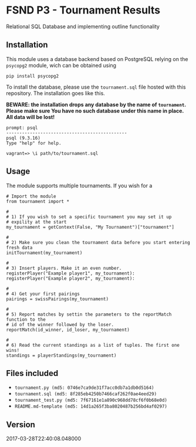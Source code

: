 # FSND P3 - Tournament Results

Relational SQL Database and implementing outline functionality

## Installation

This module uses a database backend based on PostgreSQL relying on the `psycopg2` module, wich can be obtained using

	pip install psycopg2

To install the database, please use the ```tournament.sql``` file hosted with this repository.
The installation goes like this.

**BEWARE: the installation drops any database by the name of `tournament`. Please make sure You
have no such database under this name in place. All data will be lost!**

	prompt: psql
	----------------------------------------------
	psql (9.3.16)
	Type "help" for help.

	vagrant=> \i path/to/tournament.sql

## Usage

The module supports multiple tournaments. If you wish for a 

	# Import the module
	from tournament import *

	#
	# 1) If you wish to set a specific tournament you may set it up
	# expility at the start
	my_tournament = getContext(False, "My Tournament")["tournament"]

	#
	# 2) Make sure you clean the tournament data before you start entering fresh data
	initTournament(my_tournament)

	#
	# 3) Insert players. Make it an even number.
	registerPlayer("Example player1", my_tournament):
	registerPlayer("Example player2", my_tournament):

	#
	# 4) Get your first pairings
	pairings = swissPairings(my_tournament)

	#
	# 5) Report matches by settin the parameters to the reportMatch function to the
	# id of the winner followed by the loser.
	reportMatch(id_winner, id_loser, my_tournament)

	#
	# 6) Read the current standings as a list of tuples. The first one wins!
	standings = playerStandings(my_tournament)


## Files included

* `tournament.py (md5: 0746e7ca9de31f7acc0db7a1db0d5164)`
* `tournament.sql (md5: 8f285eb4250b7466caf262f0ae4eed29)`
* `tournament_test.py (md5: 7f67161e1a890c968dd78cf6f0b68e0d)`
* `README.md-template (md5: 14d1a265f3ba8020487b256bd4af0297)`

## Version

2017-03-28T22:40:08.048000